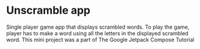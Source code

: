 Unscramble app
=================================

Single player game app that displays scrambled words. To play the game, player has to make a
word using all the letters in the displayed scrambled word. This mini project was a part of The Google Jetpack Compose Tutorial


